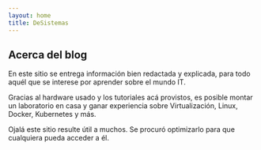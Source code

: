 ```yaml
---
layout: home
title: DeSistemas
---
```


## Acerca del blog

En este sitio se entrega información bien redactada y explicada, para todo aquél que se interese por aprender sobre el mundo IT.

Gracias al hardware usado y los tutoriales acá provistos, es posible montar un laboratorio en casa y ganar experiencia sobre Virtualización, Linux, Docker, Kubernetes y más.

Ojalá este sitio resulte útil a muchos. Se procuró optimizarlo para que cualquiera pueda acceder a él.